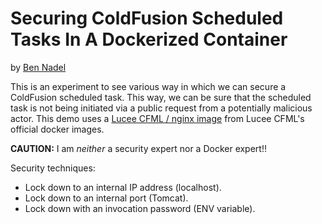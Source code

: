 
# Securing ColdFusion Scheduled Tasks In A Dockerized Container

by [Ben Nadel][bennadel]

This is an experiment to see various way in which we can secure a ColdFusion scheduled task. This way, we can be sure that the scheduled task is not being initiated via a public request from a potentially malicious actor. This demo uses a [Lucee CFML / nginx image][lucee-docker] from Lucee CFML's official docker images.

**CAUTION:** I am _neither_ a security expert nor a Docker expert!!

Security techniques:

* Lock down to an internal IP address (localhost).
* Lock down to an internal port (Tomcat).
* Lock down with an invocation password (ENV variable).


[bennadel]: https://www.bennadel.com/

[lucee-docker]: https://github.com/lucee/lucee-dockerfiles
